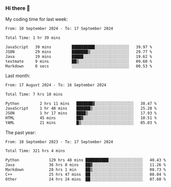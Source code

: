 ### Hi there 👋

My coding time for last week:

<!--START_SECTION:week-->

```txt
From: 10 September 2024 - To: 17 September 2024

Total Time: 1 hr 39 mins

JavaScript   39 mins         ██████████░░░░░░░░░░░░░░░   39.97 %
JSON         29 mins         ███████▒░░░░░░░░░░░░░░░░░   29.77 %
Java         19 mins         █████░░░░░░░░░░░░░░░░░░░░   19.62 %
textmate     9 mins          ██▒░░░░░░░░░░░░░░░░░░░░░░   09.60 %
Markdown     0 secs          ░░░░░░░░░░░░░░░░░░░░░░░░░   00.53 %
```

<!--END_SECTION:week-->

Last month:

<!--START_SECTION:month-->

```txt
From: 17 August 2024 - To: 16 September 2024

Total Time: 7 hrs 10 mins

Python         2 hrs 11 mins   ███████▓░░░░░░░░░░░░░░░░░   30.47 %
JavaScript     1 hr 48 mins    ██████▒░░░░░░░░░░░░░░░░░░   25.28 %
JSON           1 hr 17 mins    ████▒░░░░░░░░░░░░░░░░░░░░   17.93 %
HTML           45 mins         ██▓░░░░░░░░░░░░░░░░░░░░░░   10.51 %
YAML           21 mins         █▒░░░░░░░░░░░░░░░░░░░░░░░   05.03 %
```

<!--END_SECTION:month-->

The past year:

<!--START_SECTION:year-->

```txt
From: 18 September 2023 - To: 17 September 2024

Total Time: 321 hrs 4 mins

Python             129 hrs 48 mins ██████████░░░░░░░░░░░░░░░   40.43 %
Java               36 hrs 8 mins   ██▓░░░░░░░░░░░░░░░░░░░░░░   11.26 %
Markdown           28 hrs 1 min    ██▒░░░░░░░░░░░░░░░░░░░░░░   08.73 %
C++                25 hrs 47 mins  ██░░░░░░░░░░░░░░░░░░░░░░░   08.04 %
Other              24 hrs 24 mins  ██░░░░░░░░░░░░░░░░░░░░░░░   07.60 %
```

<!--END_SECTION:year-->
